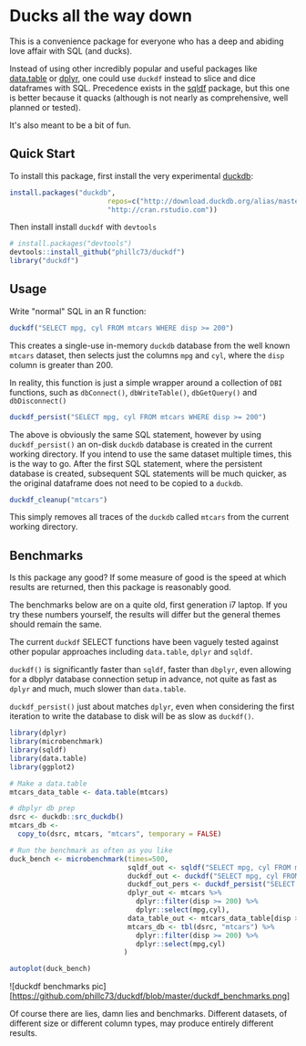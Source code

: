 Ducks all the way down
=======

This is a convenience package for everyone who has a deep and abiding love affair with SQL (and ducks).

Instead of using other incredibly popular and useful packages like [data.table](https://rdatatable.gitlab.io/data.table/) or [dplyr](https://dplyr.tidyverse.org/), one could use `duckdf` instead to slice and dice dataframes with SQL. Precedence exists in the [sqldf](https://github.com/ggrothendieck/sqldf) package, but this one is better because it quacks (although is not nearly as comprehensive, well planned or tested).

It's also meant to be a bit of fun.

## Quick Start

To install this package, first install the very experimental [duckdb](https://github.com/cwida/duckdb):

```r
install.packages("duckdb", 
                        repos=c("http://download.duckdb.org/alias/master/rstats/", 
                        "http://cran.rstudio.com"))
```

Then install install `duckdf` with `devtools`

```r
# install.packages("devtools")
devtools::install_github("phillc73/duckdf")
library("duckdf")
```

## Usage

Write "normal" SQL in an R function:

```r
duckdf("SELECT mpg, cyl FROM mtcars WHERE disp >= 200")
```

This creates a single-use in-memory `duckdb` database from the well known `mtcars` dataset, then selects just the columns `mpg` and `cyl`, where the `disp` column is greater than 200.

In reality, this function is just a simple wrapper around a collection of `DBI` functions, such as `dbConnect()`, `dbWriteTable()`, `dbGetQuery()` and `dbDisconnect()`

```r
duckdf_persist("SELECT mpg, cyl FROM mtcars WHERE disp >= 200")
```
The above is obviously the same SQL statement, however by using `duckdf_persist()` an on-disk `duckdb` database is created in the current working directory. If you intend to use the same dataset multiple times, this is the way to go. After the first SQL statement, where the persistent database is created, subsequent SQL statements will be much quicker, as the original dataframe does not need to be copied to a `duckdb`.

```r
duckdf_cleanup("mtcars")
```
This simply removes all traces of the `duckdb` called `mtcars` from the current working directory.

## Benchmarks

Is this package any good? If some measure of good is the speed at which results are returned, then this package is reasonably good.

The benchmarks below are on a quite old, first generation i7 laptop. If you try these numbers yourself, the results will differ but the general themes should remain the same.

The current `duckdf` SELECT functions have been vaguely tested against other popular approaches including `data.table`, `dplyr` and `sqldf`.

`duckdf()` is significantly faster than `sqldf`, faster than `dbplyr`, even allowing for a dbplyr database connection setup in advance, not quite as fast as `dplyr` and much, much slower than `data.table`.

`duckdf_persist()` just about matches `dplyr`, even when considering the first iteration to write the database to disk will be as slow as `duckdf()`.

```r
library(dplyr)
library(microbenchmark)
library(sqldf)
library(data.table)
library(ggplot2)

# Make a data.table
mtcars_data_table <- data.table(mtcars)

# dbplyr db prep
dsrc <- duckdb::src_duckdb()
mtcars_db <-
  copy_to(dsrc, mtcars, "mtcars", temporary = FALSE)

# Run the benchmark as often as you like
duck_bench <- microbenchmark(times=500,
                             sqldf_out <- sqldf("SELECT mpg, cyl FROM mtcars WHERE disp >= 200"),
                             duckdf_out <- duckdf("SELECT mpg, cyl FROM mtcars WHERE disp >= 200"),
                             duckdf_out_pers <- duckdf_persist("SELECT mpg, cyl FROM mtcars WHERE disp >= 200"),
                             dplyr_out <- mtcars %>%
                               dplyr::filter(disp >= 200) %>%
                               dplyr::select(mpg,cyl),
                             data_table_out <- mtcars_data_table[disp >= 200, c("mpg", "cyl"),],
                             mtcars_db <- tbl(dsrc, "mtcars") %>%
                               dplyr::filter(disp >= 200) %>%
                               dplyr::select(mpg,cyl)
                            )

autoplot(duck_bench)

```
<p align="center">

![duckdf benchmarks pic][https://github.com/phillc73/duckdf/blob/master/duckdf_benchmarks.png]

</p>

Of course there are lies, damn lies and benchmarks. Different datasets, of different size or different column types, may produce entirely different results.

